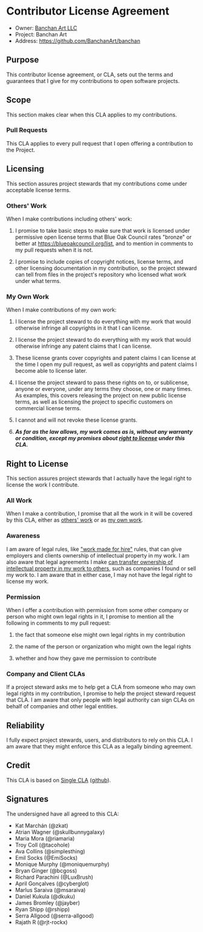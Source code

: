 # Contributor License Agreement

* Owner: [Banchan Art LLC](https://banchan.art)
* Project: Banchan Art
* Address: https://github.com/BanchanArt/banchan

## Purpose

This contributor license agreement, or CLA, sets out the terms and guarantees that I give for my contributions to open software projects.

## Scope

This section makes clear when this CLA applies to my contributions.

### Pull Requests

This CLA applies to every pull request that I open offering a contribution to the Project.

## Licensing

This section assures project stewards that my contributions come under acceptable license terms.

### Others' Work

When I make contributions including others' work:

1.  I promise to take basic steps to make sure that work is licensed under permissive open license terms that Blue Oak Council rates "bronze" or better at <https://blueoakcouncil.org/list>, and to mention in comments to my pull requests when it is not.

2.  I promise to include copies of copyright notices, license terms, and other licensing documentation in my contribution, so the project steward can tell from files in the project's repository who licensed what work under what terms.

### My Own Work

When I make contributions of my own work:

1.  I license the project steward to do everything with my work that would otherwise infringe all copyrights in it that I can license.

2.  I license the project steward to do everything with my work that would otherwise infringe any patent claims that I can license.

3.  These license grants cover copyrights and patent claims I can license at the time I open my pull request, as well as copyrights and patent claims I become able to license later.

4.  I license the project steward to pass these rights on to, or sublicense, anyone or everyone, under any terms they choose, one or many times.  As examples, this covers releasing the project on new public license terms, as well as licensing the project to specific customers on commercial license terms.

5.  I cannot and will not revoke these license grants.

6.  ***As far as the law allows, my work comes as is, without any warranty or condition, except my promises about [right to license](#right-to-license) under this CLA.***

## Right to License

This section assures project stewards that I actually have the legal right to license the work I contribute.

### All Work

When I make a contribution, I promise that all the work in it will be covered by this CLA, either as [others' work](#others-work) or as [my own work](#my-own-work).

### Awareness

I am aware of legal rules, like ["work made for hire"](https://en.wikipedia.org/wiki/Work_for_hire) rules, that can give employers and clients ownership of intellectual property in my work.  I am also aware that legal agreements I make [can transfer ownership of intellectual property in my work to others](https://en.wikipedia.org/wiki/Assignment_(law)), such as companies I found or sell my work to.  I am aware that in either case, I may not have the legal right to license my work.

### Permission

When I offer a contribution with permission from some other company or person who might own legal rights in it, I promise to mention all the following in comments to my pull request:

1.  the fact that someone else might own legal rights in my contribution

2.  the name of the person or organization who might own the legal rights

3.  whether and how they gave me permission to contribute

### Company and Client CLAs

If a project steward asks me to help get a CLA from someone who may own legal rights in my contribution, I promise to help the project steward request that CLA.  I am aware that only people with legal authority can sign CLAs on behalf of companies and other legal entities.

## Reliability

I fully expect project stewards, users, and distributors to rely on this CLA.  I am aware that they might enforce this CLA as a legally binding agreement.

## Credit

This CLA is based on [Single CLA](https://singlecla.com/) ([github](https://github.com/singlecla/singlecla)).

## Signatures

The undersigned have all agreed to this CLA:

* Kat Marchán (@zkat)
* Atrian Wagner (@skullbunnygalaxy)
* Maria Mora (@riamaria)
* Troy Coll (@tacohole)
* Ava Collins (@simplesthing)
* Emil Socks (@EmiSocks)
* Monique Murphy (@moniquemurphy)
* Bryan Ginger (@bcgoss)
* Richard Parachini (@LuxBrush)
* April Gonçalves (@cyberglot)
* Marlus Saraiva (@msaraiva)
* Daniel Kukula (@dkuku)
* James Bromley (@jayber)
* Ryan Shipp (@rshipp)
* Serra Allgood (@serra-allgood)
* Rajath R (@rjt-rockx)
